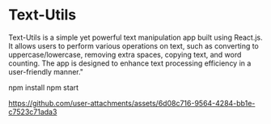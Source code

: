 # Text-Utils

Text-Utils is a simple yet powerful text manipulation app built using React.js. It allows users to perform various operations on text, such as converting to uppercase/lowercase, removing extra spaces, copying text, and word counting. The app is designed to enhance text processing efficiency in a user-friendly manner."


npm install 
npm start

https://github.com/user-attachments/assets/6d08c716-9564-4284-bb1e-c7523c71ada3



